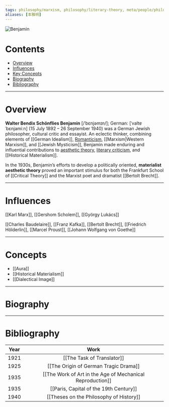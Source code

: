 ```yaml
---
tags: philosophy/marxism, philosophy/literary-theory, meta/people/philosopher
aliases: [本雅明]
---
```


![Benjamin](https://upload.wikimedia.org/wikipedia/commons/thumb/c/cc/Walter_Benjamin_vers_1928.jpg/440px-Walter_Benjamin_vers_1928.jpg)

# Contents
- [Overview](#overview)
- [Influences](#influences)
- [Key Concepts](#concepts)
- [Biography](#biography)
- [Bibliography](#bibliography)

---

# Overview

**Walter Bendix Schönflies Benjamin** [/ˈbɛnjəmɪn/]; German: [ˈvaltɐ ˈbɛnjamiːn] (15 July 1892 – 26 September 1940) was a German Jewish philosopher, cultural critic and essayist. An eclectic thinker, combining elements of [[German Idealism]], [Romanticism](https://www.wikiwand.com/en/Romanticism), [[Marxism|Western Marxism]], and [[Jewish Mysticism]], Benjamin made enduring and influential contributions to [aesthetic theory](https://www.wikiwand.com/en/Aesthetics "Aesthetics"), [literary criticism](https://www.wikiwand.com/en/Literary_criticism), and [[Historical Materialism]].

In the 1930s, Benjamin’s efforts to develop a politically oriented, **materialist aesthetic theory** proved an important stimulus for both the Frankfurt School of [[Critical Theory]] and the Marxist poet and dramatist [[Bertolt Brecht]].

---

# Influences
[[Karl Marx]], [[Gershom Scholem]], [[György Lukács]]

[[Charles Baudelaire]], [[Franz Kafka]], [[Bertolt Brecht]], [[Friedrich Hölderlin]], [[Marcel Proust]], [[Johann Wolfgang von Goethe]]

---

# Concepts

- [[Aura]]
- [[Historical Materialism]]
- [[Dialectical Image]]

---

# Biography


---

# Bibliography

|Year|Work|
|:---:|:---:|
|1921|[[The Task of Translator]]|
|1925|[[The Origin of German Tragic Drama]]|
|1935|[[The Work of Art in the Age of Mechanical Reproduction]]|
|1935|[[Paris, Capital of the 19th Century]]|
|1940|[[Theses on the Philosophy of History]]|
